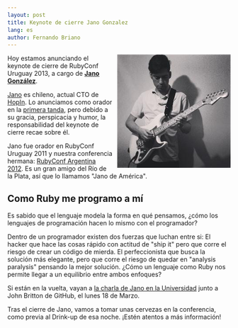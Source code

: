 ```yaml
---
layout: post
title: Keynote de cierre Jano Gonzalez
lang: es
author: Fernando Briano
---
```

<img src="/media/img/speakers/jano-gonzalez-keynote.jpg" style="float:right; margin-left: 10px;" alt="Jano González"/>Hoy estamos anunciando el keynote de cierre de RubyConf Uruguay 2013, a cargo de **[Jano González](http://janogonzalez.com)**.

[Jano](http://twitter.com/janogonzalez) es chileno, actual CTO de [HopIn](http://hop.in/). Lo anunciamos como orador en la [primera tanda](), pero debido a su gracia, perspicacia y humor, la responsabilidad del keynote de cierre recae sobre él.

Jano fue orador en RubyConf Uruguay 2011 y nuestra conferencia hermana: [RubyConf Argentina 2012](http://rubyconfargentina.org). Es un gran amigo del Río de la Plata, así que lo llamamos "Jano de América".

## Como Ruby me programo a mí

Es sabido que el lenguaje modela la forma en qué pensamos, ¿cómo los lenguajes de programación hacen lo mismo con el programador?

Dentro de un programador existen dos fuerzas que luchan entre si: El hacker que hace las cosas rápido con actitud de "ship it" pero que corre el riesgo de crear un código de mierda. El perfeccionista que busca la solución más elegante, pero que corre el riesgo de quedar en "analysis paralysis" pensando la mejor solución. ¿Cómo un lenguaje como Ruby nos permite llegar a un equilibrio entre ambos enfoques?

Si están en la vuelta, vayan a [la charla de Jano en la Universidad](http://rubyconfuruguay.org/news/jornada-en-facultad-de-ingenieria-es/) junto a John Britton de GitHub, el lunes 18 de Marzo.

Tras el cierre de Jano, vamos a tomar unas cervezas en la conferencia, como previa al Drink-up de esa noche. ¡Estén atentos a más información!
